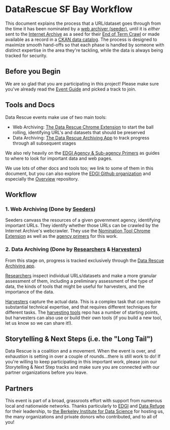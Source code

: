 # DataRescue SF Bay Workflow

This document explains the process that a URL/dataset goes through from the time it has been nominated by a [web archiver (seeder)](seednsort.md), until it is _either_ sent to the [Internet Archive](https://www.archive.org) as a seed for their [End of Term Crawl](http://freegovinfo.info/node/11477) or made available as a record in a [CKAN data catalog](https://ckan.org/). The process is designed to maximize smooth hand-offs so that each phase is handled by someone with distinct expertise in the area they're tackling, while the data is always being tracked for security.

## Before you Begin
We are so glad that you are participating in this project! Please make sure you've already read the [Event Guide](../README.md) and picked a track to join.

## Tools and Docs

Data Rescue events make use of two main tools:
- Web Archiving: [The Data Rescue Chrome Extension](https://chrome.google.com/webstore/detail/nominationtool/abjpihafglmijnkkoppbookfkkanklok) to start the ball rolling, identifying URL's and datasets that should be preserved
- Data Archiving: [The Data Rescue Archiving App](http://www.archivers.space/) to track progress through all subsequent stages

We also rely heavily on the [EDGI Agency & Sub-agency Primers](https://envirodatagov.org/agency-forecasts/) as guides to where to look for important data and web pages.

We use lots of other docs and tools too; we link to some of them in this document, but you can also explore the [EDGI Github organization](https://github.com/edgi-govdata-archiving/) and especially the [Overview](https://github.com/edgi-govdata-archiving/overview) repository. 

## Workflow

### 1. Web Archiving (Done by [Seeders](seednsort.md))
Seeders canvass the resources of a given government agency, identifying important URLs. They identify whether those URLs can be crawled by the Internet Archive's webcrawler. They use the [Nomination Tool Chrome Extension](https://chrome.google.com/webstore/detail/nominationtool/abjpihafglmijnkkoppbookfkkanklok?hl=en) as well as the [agency primers](https://envirodatagov.org/agency-forecasts/) for this work.

### 2. Data Archiving (Done by [Researchers](research.md) & [Harvesters](harvesting.md))
From this stage on, progress is tracked exclusively through the [Data Rescue Archiving app](http://archivers.space).

[Researchers](research.md) inspect individual URLs/datasets and make a more granular assessment of them, including a preliminary assessment of the type of data, the kinds of tools that might be useful for harvesters, and the importance of the data.

[Harvesters](harvesting.md) capture the actual data. This is a complex task that can require substantial technical expertise, and that requires different techniques for different tasks. The [harvesting tools](https://github.com/edgi-govdata-archiving/harvesting-tools) repo has a number of starting points, but harvesters can also use or build their own tools (if you build a new tool, let us know so we can share it!).

## Storytelling & Next Steps (i.e. the "Long Tail")

Data Rescue is a coalition and a movement. When the event is over, and exhaustion is setting in over a couple of rounds...there is still work to do! If you're willing to keep participating in this important work, please join our Storytelling & Next Step tracks and make sure you are connected with our partner organizations before you leave.

## Partners
This event is part of a broad, grassroots effort with support from numerous local and nationwide networks. Thanks particularly to [EDGI](https://envirodatagov.org/) and [Data Refuge](http://www.ppehlab.org/datarefuge/) for their leadership, to [the Berkeley Institute for Data Science](https://bids.berkeley.edu) for hosting us, the many organizations and private donors who contributed, and to all of you!
